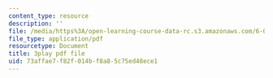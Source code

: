 ```yaml
---
content_type: resource
description: ''
file: /media/https%3A/open-learning-course-data-rc.s3.amazonaws.com/6-046j-introduction-to-algorithms-sma-5503-fall-2005/73affae7f82f014bf8a85c75ed48ece1_xhG2DyCX3uA.pdf
file_type: application/pdf
resourcetype: Document
title: 3play pdf file
uid: 73affae7-f82f-014b-f8a8-5c75ed48ece1
---
```

